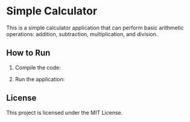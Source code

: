 # Simple Calculator

This is a simple calculator application that can perform basic arithmetic operations: addition, subtraction, multiplication, and division.

## How to Run

1. Compile the code:


2. Run the application:


## License

This project is licensed under the MIT License.
